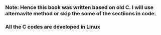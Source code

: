 ### Note: Hence this book was written based on old C. I will use alternavite method or skip the some of the sectiions in code.
### All the C codes are developed in Linux
